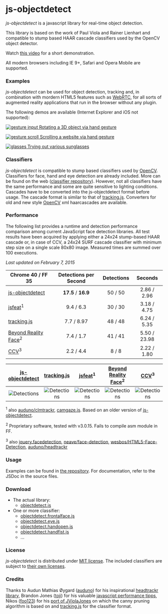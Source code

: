 # js-objectdetect #

*js-objectdetect* is a javascript library for real-time object detection.

This library is based on the work of Paul Viola and Rainer Lienhart and compatible to stump based HAAR cascade classifiers used by the OpenCV object detector.

Watch [this video](http://www.youtube.com/watch?v=v0tbzTkJYZw) for a short demonstration.

All modern browsers including IE 9+, Safari and Opera Mobile are supported.

### Examples ###

*js-objectdetect* can be used for object detection, tracking and, in combination with mordern HTML5 features such as [WebRTC](http://caniuse.com/stream), for all sorts of augmented reality applications that run in the browser without any plugin.

The following demos are available (Internet Explorer and iOS not supported):

[![gesture input](http://mtschirs.github.io/js-objectdetect/media/js_objectdetect_gesture_input.gif) Rotating a 3D object via hand gesture](http://mtschirs.github.com/js-objectdetect/examples/example_gesture_input.htm)

[![gesture scroll](http://mtschirs.github.io/js-objectdetect/media/js_objectdetect_gesture_scroll.gif) Scrolling a website via hand gesture](http://mtschirs.github.com/js-objectdetect/examples/example_gesture_scroll.htm)

[![glasses](http://mtschirs.github.io/js-objectdetect/media/js_objectdetect_glasses.gif) Trying out various sunglasses](http://mtschirs.github.com/js-objectdetect/examples/example_sunglasses.htm)

### Classifiers ###

*js-objectdetect* is compatible to stump based classifiers used by [OpenCV](http://opencv.org/). Classifiers for face, hand and eye detection are already included. More can be found on the web ([classifier repository](http://alereimondo.no-ip.org/OpenCV/34)). However, not all classifiers have the same performance and some are quite sensitive to lighting conditions.
Cascades have to be converted into the js-objectdetect format before usage. The cascade format is similar to that of [tracking.js](https://github.com/eduardolundgren/tracking.js). Converters for old and new style [OpenCV](http://opencv.org/) xml haarcascades are available.

### Performance ###

The following list provides a runtime and detection performance comparison among current JavaScript face detection libraries. All test results have been acquired by applying either a 24x24 stump-based HAAR cascade or, in case of CCV, a 24x24 SURF cascade classifier with minimum step size on a single scale 80x80 image. Measured times are summed over 100 executions.

*Last updated on February 7, 2015*

 Chrome 40 / FF 35  | Detections per Second | Detections | Seconds
------------------- |:---------------------:|:----------:|:-------:
[js-objectdetect](https://github.com/mtschirs/js-objectdetect) | **17.5** / **16.9** | 50 / 50 | 2.86 / 2.96
[jsfeat](https://github.com/inspirit/jsfeat)<sup>1</sup> | 9.4 / 6.3 | 30 / 30 | 3.18 / 4.75
[tracking.js](https://github.com/eduardolundgren/tracking.js) | 7.7 / 8.97 | 48 / 48 | 6.24 / 5.35
[Beyond Reality Face](https://www.beyond-reality-face.com/)<sup>2</sup> | 7.4 / 1.7 | 41 / 41 | 5.50 / 23.98
[CCV](https://github.com/liuliu/ccv)<sup>3</sup> | 2.2 / 4.4 | 8 / 8 | 2.22 / 1.80

[js-objectdetect](https://github.com/mtschirs/js-objectdetect) | [tracking.js](https://github.com/eduardolundgren/tracking.js) | [jsfeat](https://github.com/inspirit/jsfeat)<sup>1</sup> | [Beyond Reality Face](https://www.beyond-reality-face.com/)<sup>2</sup> | [CCV](https://github.com/liuliu/ccv)<sup>3</sup>
:---:|:---:|:---:|:---:|:---:
![Detections](http://mtschirs.github.io/js-objectdetect/media/result_jsobjectdetect.png) | ![Detections](http://mtschirs.github.io/js-objectdetect/media/result_trackingjs.png) | ![Detections](http://mtschirs.github.io/js-objectdetect/media/result_jsfeat.png) | ![Detections](http://mtschirs.github.io/js-objectdetect/media/result_brf_nxt.png) | ![Detections](http://mtschirs.github.io/js-objectdetect/media/result_ccv.png)

<sup>1</sup> also [auduno/clmtrackr](https://github.com/auduno/clmtrackr), [camgaze.js](https://github.com/wallarelvo/camgaze.js). Based on an older version of [js-objectdetect](https://github.com/mtschirs/js-objectdetect). 

<sup>2</sup> Proprietary software, tested with v3.0.15. Fails to compile asm module in FF.

<sup>3</sup> also [jquery.facedetection](https://github.com/jaysalvat/jquery.facedetection), [neave/face-detection](https://github.com/neave/face-detection), [wesbos/HTML5-Face-Detection](https://github.com/wesbos/HTML5-Face-Detection), [auduno/headtrackr](https://github.com/auduno/headtrackr)

### Usage ###

Examples can be found in [the repository](https://github.com/mtschirs/js-objectdetect/tree/master/examples).
For documentation, refer to the JSDoc in the source files.

### Download ###

- The actual library:
	- [objectdetect.js](https://raw.github.com/mtschirs/js-objectdetect/master/js/objectdetect.js)
- One or more classifier:
	- [objectdetect.frontalface.js](https://raw.github.com/mtschirs/js-objectdetect/master/js/objectdetect.frontalface.js)
	- [objectdetect.eye.js](https://raw.github.com/mtschirs/js-objectdetect/master/js/objectdetect.eye.js)
	- [objectdetect.handopen.js](https://raw.github.com/mtschirs/js-objectdetect/master/js/objectdetect.handopen.js)
	- [objectdetect.handfist.js](https://raw.github.com/mtschirs/js-objectdetect/master/js/objectdetect.handfist.js)
	- ...

### License ###

*js-objectdetect* is distributed under [MIT license](https://raw.github.com/mtschirs/js-objectdetect/master/LICENSE.txt). The included classifiers are subject to [their own licenses](https://raw.github.com/mtschirs/js-objectdetect/master/CLASSIFIER-LICENSES.txt).

### Credits ###

Thanks to Audun Mathias Øygard ([auduno](https://github.com/auduno)) for his inspirational [headtrackr library](https://github.com/auduno/headtrackr), Brandon Jones ([toji](https://github.com/toji)) for his valuable [javascript performance tipps](http://media.tojicode.com/sfjs-vectors/#1), Nikos ([foo123](https://github.com/foo123)) for his [port of JViolaJones](https://github.com/foo123/HAAR.js) on which the canny pruning algorithm is based on and [tracking.js](https://github.com/eduardolundgren/tracking.js) for the classifier format.
